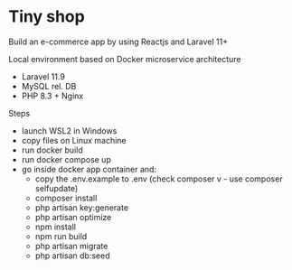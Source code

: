 # Tiny shop

Build an e-commerce app by using Reactjs and Laravel 11+

Local environment based on Docker microservice architecture
- Laravel 11.9
- MySQL rel. DB
- PHP 8.3 + Nginx


Steps
- launch WSL2 in Windows
- copy files on Linux machine
- run docker build
- run docker compose up
- go inside docker app container and:
    - copy the .env.example to .env
    (check composer v - use composer selfupdate)
    - composer install
    - php artisan key:generate
    - php artisan optimize
    - npm install
    - npm run build
    - php artisan migrate
    - php artisan db:seed


